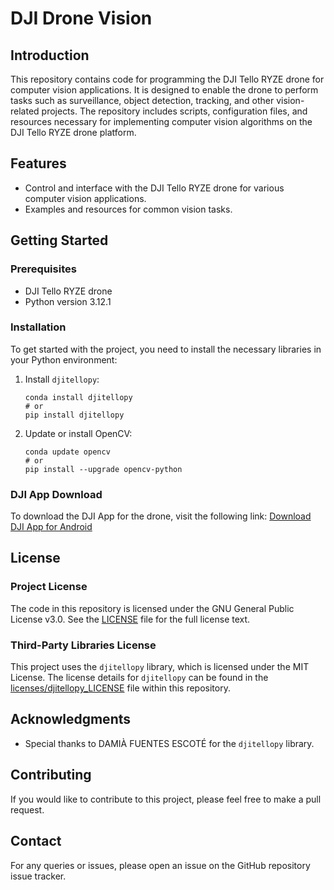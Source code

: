 # DJI Drone Vision

## Introduction
This repository contains code for programming the DJI Tello RYZE drone for computer vision applications. It is designed to enable the drone to perform tasks such as surveillance, object detection, tracking, and other vision-related projects. The repository includes scripts, configuration files, and resources necessary for implementing computer vision algorithms on the DJI Tello RYZE drone platform.

## Features
- Control and interface with the DJI Tello RYZE drone for various computer vision applications.
- Examples and resources for common vision tasks.

## Getting Started

### Prerequisites
- DJI Tello RYZE drone
- Python version 3.12.1

### Installation
To get started with the project, you need to install the necessary libraries in your Python environment:

1. Install `djitellopy`:
   ```shell
   conda install djitellopy
   # or
   pip install djitellopy
   ```

2. Update or install OpenCV:
   ```shell
   conda update opencv
   # or
   pip install --upgrade opencv-python
   ```

### DJI App Download
To download the DJI App for the drone, visit the following link:
[Download DJI App for Android](https://service-adhoc.dji.com/download/app/android/ba88a046-6f7e-4cbb-a969-27851eb4bbf5)

## License
### Project License
The code in this repository is licensed under the GNU General Public License v3.0. See the [LICENSE](LICENSE) file for the full license text.

### Third-Party Libraries License
This project uses the `djitellopy` library, which is licensed under the MIT License. The license details for `djitellopy` can be found in the [licenses/djitellopy_LICENSE](licenses/djitellopy_LICENSE) file within this repository.

## Acknowledgments
- Special thanks to DAMIÀ FUENTES ESCOTÉ for the `djitellopy` library.

## Contributing
If you would like to contribute to this project, please feel free to make a pull request.

## Contact
For any queries or issues, please open an issue on the GitHub repository issue tracker.

